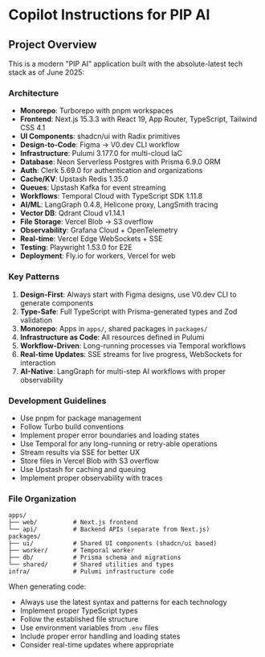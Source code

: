 # Copilot Instructions for PIP AI

<!-- Use this file to provide workspace-specific custom instructions to Copilot. For more details, visit https://code.visualstudio.com/docs/copilot/copilot-customization#_use-a-githubcopilotinstructionsmd-file -->

## Project Overview
This is a modern "PIP AI" application built with the absolute-latest tech stack as of June 2025:

### Architecture
- **Monorepo**: Turborepo with pnpm workspaces
- **Frontend**: Next.js 15.3.3 with React 19, App Router, TypeScript, Tailwind CSS 4.1
- **UI Components**: shadcn/ui with Radix primitives 
- **Design-to-Code**: Figma → V0.dev CLI workflow
- **Infrastructure**: Pulumi 3.177.0 for multi-cloud IaC
- **Database**: Neon Serverless Postgres with Prisma 6.9.0 ORM
- **Auth**: Clerk 5.69.0 for authentication and organizations
- **Cache/KV**: Upstash Redis 1.35.0
- **Queues**: Upstash Kafka for event streaming
- **Workflows**: Temporal Cloud with TypeScript SDK 1.11.8
- **AI/ML**: LangGraph 0.4.8, Helicone proxy, LangSmith tracing
- **Vector DB**: Qdrant Cloud v1.14.1
- **File Storage**: Vercel Blob → S3 overflow
- **Observability**: Grafana Cloud + OpenTelemetry
- **Real-time**: Vercel Edge WebSockets + SSE
- **Testing**: Playwright 1.53.0 for E2E
- **Deployment**: Fly.io for workers, Vercel for web

### Key Patterns
1. **Design-First**: Always start with Figma designs, use V0.dev CLI to generate components
2. **Type-Safe**: Full TypeScript with Prisma-generated types and Zod validation
3. **Monorepo**: Apps in `apps/`, shared packages in `packages/`
4. **Infrastructure as Code**: All resources defined in Pulumi
5. **Workflow-Driven**: Long-running processes via Temporal workflows
6. **Real-time Updates**: SSE streams for live progress, WebSockets for interaction
7. **AI-Native**: LangGraph for multi-step AI workflows with proper observability

### Development Guidelines
- Use pnpm for package management
- Follow Turbo build conventions
- Implement proper error boundaries and loading states
- Use Temporal for any long-running or retry-able operations
- Stream results via SSE for better UX
- Store files in Vercel Blob with S3 overflow
- Use Upstash for caching and queuing
- Implement proper observability with traces

### File Organization
```
apps/
├── web/          # Next.js frontend
└── api/          # Backend APIs (separate from Next.js)
packages/
├── ui/           # Shared UI components (shadcn/ui based)
├── worker/       # Temporal worker
├── db/           # Prisma schema and migrations
└── shared/       # Shared utilities and types
infra/            # Pulumi infrastructure code
```

When generating code:
- Always use the latest syntax and patterns for each technology
- Implement proper TypeScript types
- Follow the established file structure
- Use environment variables from `.env` files
- Include proper error handling and loading states
- Consider real-time updates where appropriate
